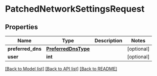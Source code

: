 # PatchedNetworkSettingsRequest


## Properties
Name | Type | Description | Notes
------------ | ------------- | ------------- | -------------
**preferred_dns** | [**PreferredDnsType**](PreferredDnsType.md) |  | [optional] 
**user** | **int** |  | [optional] 

[[Back to Model list]](../README.md#documentation-for-models) [[Back to API list]](../README.md#documentation-for-api-endpoints) [[Back to README]](../README.md)


